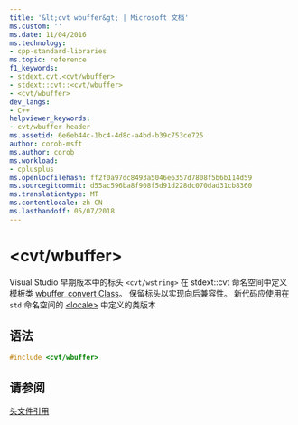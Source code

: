 ```yaml
---
title: '&lt;cvt wbuffer&gt; | Microsoft 文档'
ms.custom: ''
ms.date: 11/04/2016
ms.technology:
- cpp-standard-libraries
ms.topic: reference
f1_keywords:
- stdext.cvt.<cvt/wbuffer>
- stdext::cvt::<cvt/wbuffer>
- <cvt/wbuffer>
dev_langs:
- C++
helpviewer_keywords:
- cvt/wbuffer header
ms.assetid: 6e6eb44c-1bc4-4d8c-a4bd-b39c753ce725
author: corob-msft
ms.author: corob
ms.workload:
- cplusplus
ms.openlocfilehash: ff2f0a97dc8493a5046e6357d7808f5b6b114d59
ms.sourcegitcommit: d55ac596ba8f908f5d91d228dc070dad31cb8360
ms.translationtype: MT
ms.contentlocale: zh-CN
ms.lasthandoff: 05/07/2018
---
```

# <a name="ltcvtwbuffergt"></a>&lt;cvt/wbuffer&gt;

Visual Studio 早期版本中的标头 `<cvt/wstring>` 在 stdext::cvt 命名空间中定义模板类 [wbuffer_convert Class](../standard-library/wbuffer-convert-class.md)。 保留标头以实现向后兼容性。 新代码应使用在 `std` 命名空间的 [\<locale>](../standard-library/locale.md) 中定义的类版本

## <a name="syntax"></a>语法

```cpp
#include <cvt/wbuffer>

```

## <a name="see-also"></a>请参阅

[头文件引用](../standard-library/cpp-standard-library-header-files.md)<br/>
